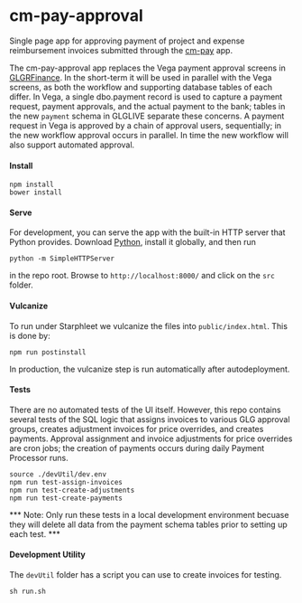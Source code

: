 # cm-pay-approval
Single page app for approving payment of project and expense reimbursement invoices submitted through the [cm-pay](https://github.com/glg/cm-pay) app.

The cm-pay-approval app replaces the Vega payment approval screens in [GLGRFinance](https://github.com/GLGFinance/GLGRFinance). In the short-term it will be used in parallel with the Vega screens, as both the workflow and supporting database tables of each differ. In Vega, a single dbo.payment record is used to capture a payment request, payment approvals, and the actual payment to the bank; tables in the new `payment` schema in GLGLIVE separate these concerns. A payment request in Vega is approved by a chain of approval users, sequentially; in the new workflow approval occurs in parallel. In time the new workflow will also support automated approval.


#### Install

```
npm install
bower install
```

#### Serve

For development, you can serve the app with the built-in HTTP server that Python provides. Download [Python](https://www.python.org/download/releases/2.7.5/), install it globally, and then run

```
python -m SimpleHTTPServer
```
in the repo root. Browse to `http://localhost:8000/` and click on the `src` folder.

#### Vulcanize

To run under Starphleet we vulcanize the files into `public/index.html`. This is done by:

```
npm run postinstall
```
In production, the vulcanize step is run automatically after autodeployment.


#### Tests

There are no automated tests of the UI itself. However, this repo contains several tests of the SQL logic that assigns invoices to various GLG approval groups, creates adjustment invoices for price overrides, and creates payments. Approval assignment and invoice adjustments for price overrides are cron jobs; the creation of payments occurs during daily Payment Processor runs.  

```
source ./devUtil/dev.env
npm run test-assign-invoices
npm run test-create-adjustments
npm run test-create-payments
```
*** Note: Only run these tests in a local development environment becuase they will delete all data from the payment schema tables prior to setting up each test. ***

#### Development Utility

The `devUtil` folder has a script you can use to create invoices for testing.

```
sh run.sh
```

